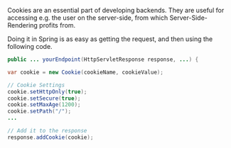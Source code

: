 Cookies are an essential part of developing backends. They are useful for accessing e.g. the user on the server-side, from which Server-Side-Rendering profits from.

Doing it in Spring is as easy as getting the request, and then using the following code.

```java
public ... yourEndpoint(HttpServletResponse response, ...) {
```
```Java
var cookie = new Cookie(cookieName, cookieValue);

// Cookie Settings
cookie.setHttpOnly(true);
cookie.setSecure(true);
cookie.setMaxAge(1200);
cookie.setPath("/");
...

// Add it to the response
response.addCookie(cookie);
```